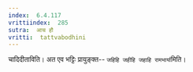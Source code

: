 ```yaml
---
index:  6.4.117
vrittiindex:  285
sutra:  आच हौ
vritti:  tattvabodhini 
---
```


चादिदीताविति। अत एव भट्टिः प्रायुङ्क्त-- `जहिहि जहीहि जहाहि रामभार्या`मिति। 

